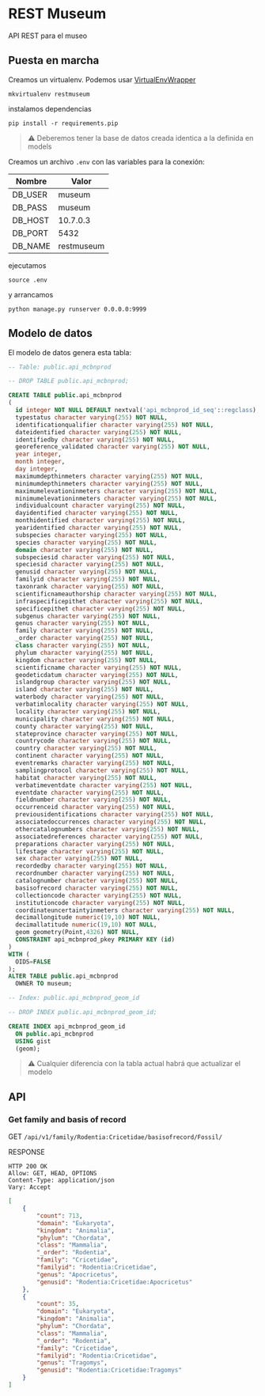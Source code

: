 # REST Museum

API REST para el museo

## Puesta en marcha

Creamos un virtualenv. Podemos usar [VirtualEnvWrapper](https://virtualenvwrapper.readthedocs.io/en/latest/)

`mkvirtualenv restmuseum`

instalamos dependencias

`pip install -r requirements.pip`

> :warning: Deberemos tener la base de datos creada identica a la definida en models

Creamos un archivo `.env` con las variables para la conexión:

| Nombre | Valor |
|---|---|
| DB_USER | museum |
| DB_PASS | museum |
| DB_HOST | 10.7.0.3 |
| DB_PORT | 5432 |
| DB_NAME | restmuseum |

ejecutamos

`source .env`

y arrancamos

`python manage.py runserver 0.0.0.0:9999`

## Modelo de datos

El modelo de datos genera esta tabla:

```sql
-- Table: public.api_mcbnprod

-- DROP TABLE public.api_mcbnprod;

CREATE TABLE public.api_mcbnprod
(
  id integer NOT NULL DEFAULT nextval('api_mcbnprod_id_seq'::regclass),
  typestatus character varying(255) NOT NULL,
  identificationqualifier character varying(255) NOT NULL,
  dateidentified character varying(255) NOT NULL,
  identifiedby character varying(255) NOT NULL,
  georeference_validated character varying(255) NOT NULL,
  year integer,
  month integer,
  day integer,
  maximumdepthinmeters character varying(255) NOT NULL,
  minimumdepthinmeters character varying(255) NOT NULL,
  maximumelevationinmeters character varying(255) NOT NULL,
  minimumelevationinmeters character varying(255) NOT NULL,
  individualcount character varying(255) NOT NULL,
  dayidentified character varying(255) NOT NULL,
  monthidentified character varying(255) NOT NULL,
  yearidentified character varying(255) NOT NULL,
  subspecies character varying(255) NOT NULL,
  species character varying(255) NOT NULL,
  domain character varying(255) NOT NULL,
  subspeciesid character varying(255) NOT NULL,
  speciesid character varying(255) NOT NULL,
  genusid character varying(255) NOT NULL,
  familyid character varying(255) NOT NULL,
  taxonrank character varying(255) NOT NULL,
  scientificnameauthorship character varying(255) NOT NULL,
  infraspecificepithet character varying(255) NOT NULL,
  specificepithet character varying(255) NOT NULL,
  subgenus character varying(255) NOT NULL,
  genus character varying(255) NOT NULL,
  family character varying(255) NOT NULL,
  _order character varying(255) NOT NULL,
  class character varying(255) NOT NULL,
  phylum character varying(255) NOT NULL,
  kingdom character varying(255) NOT NULL,
  scientificname character varying(255) NOT NULL,
  geodeticdatum character varying(255) NOT NULL,
  islandgroup character varying(255) NOT NULL,
  island character varying(255) NOT NULL,
  waterbody character varying(255) NOT NULL,
  verbatimlocality character varying(255) NOT NULL,
  locality character varying(255) NOT NULL,
  municipality character varying(255) NOT NULL,
  county character varying(255) NOT NULL,
  stateprovince character varying(255) NOT NULL,
  countrycode character varying(255) NOT NULL,
  country character varying(255) NOT NULL,
  continent character varying(255) NOT NULL,
  eventremarks character varying(255) NOT NULL,
  samplingprotocol character varying(255) NOT NULL,
  habitat character varying(255) NOT NULL,
  verbatimeventdate character varying(255) NOT NULL,
  eventdate character varying(255) NOT NULL,
  fieldnumber character varying(255) NOT NULL,
  occurrenceid character varying(255) NOT NULL,
  previousidentifications character varying(255) NOT NULL,
  associatedoccurrences character varying(255) NOT NULL,
  othercatalognumbers character varying(255) NOT NULL,
  associatedreferences character varying(255) NOT NULL,
  preparations character varying(255) NOT NULL,
  lifestage character varying(255) NOT NULL,
  sex character varying(255) NOT NULL,
  recordedby character varying(255) NOT NULL,
  recordnumber character varying(255) NOT NULL,
  catalognumber character varying(255) NOT NULL,
  basisofrecord character varying(255) NOT NULL,
  collectioncode character varying(255) NOT NULL,
  institutioncode character varying(255) NOT NULL,
  coordinateuncertaintyinmeters character varying(255) NOT NULL,
  decimallongitude numeric(19,10) NOT NULL,
  decimallatitude numeric(19,10) NOT NULL,
  geom geometry(Point,4326) NOT NULL,
  CONSTRAINT api_mcbnprod_pkey PRIMARY KEY (id)
)
WITH (
  OIDS=FALSE
);
ALTER TABLE public.api_mcbnprod
  OWNER TO museum;

-- Index: public.api_mcbnprod_geom_id

-- DROP INDEX public.api_mcbnprod_geom_id;

CREATE INDEX api_mcbnprod_geom_id
  ON public.api_mcbnprod
  USING gist
  (geom);
```

> :warning: Cualquier diferencia con la tabla actual habrá que actualizar el modelo

## API

### Get family and basis of record

GET `/api/v1/family/Rodentia:Cricetidae/basisofrecord/Fossil/`

RESPONSE

```
HTTP 200 OK
Allow: GET, HEAD, OPTIONS
Content-Type: application/json
Vary: Accept
```
```json
[
    {
        "count": 713,
        "domain": "Eukaryota",
        "kingdom": "Animalia",
        "phylum": "Chordata",
        "class": "Mammalia",
        "_order": "Rodentia",
        "family": "Cricetidae",
        "familyid": "Rodentia:Cricetidae",
        "genus": "Apocricetus",
        "genusid": "Rodentia:Cricetidae:Apocricetus"
    },
    {
        "count": 35,
        "domain": "Eukaryota",
        "kingdom": "Animalia",
        "phylum": "Chordata",
        "class": "Mammalia",
        "_order": "Rodentia",
        "family": "Cricetidae",
        "familyid": "Rodentia:Cricetidae",
        "genus": "Tragomys",
        "genusid": "Rodentia:Cricetidae:Tragomys"
    }
]
```
